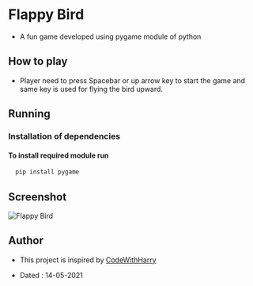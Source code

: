 # Flappy Bird

-  A fun game developed using pygame module of python

## How to play

- Player need to press Spacebar or up arrow key to start the game and same key is used for flying the bird upward.

## Running

### Installation of dependencies

#### To install required module run

```bash
  pip install pygame
```
## Screenshot

![Flappy Bird](https://i.ibb.co/Sxkm2zG/flappy-Bird.png)

## Author

- This project is inspired by [CodeWithHarry](https://youtube.com/playlist?list=PLu0W_9lII9agICnT8t4iYVSZ3eykIAOME)

- Dated : 14-05-2021